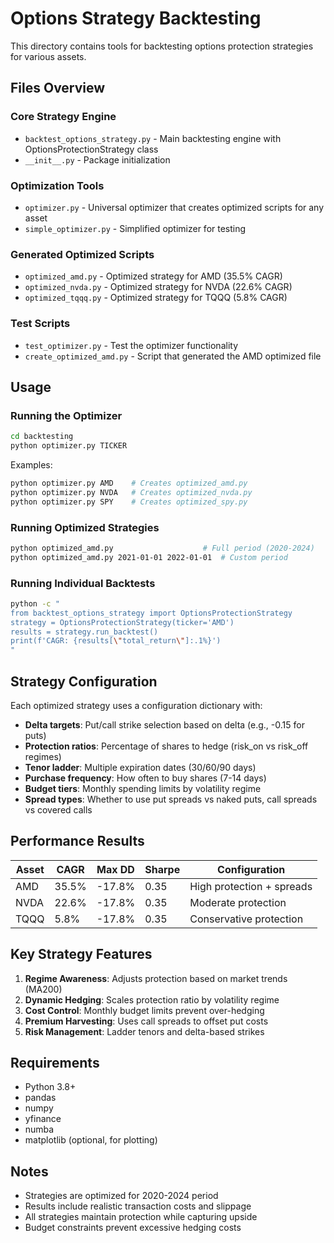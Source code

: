 # Options Strategy Backtesting

This directory contains tools for backtesting options protection strategies for various assets.

## Files Overview

### Core Strategy Engine
- `backtest_options_strategy.py` - Main backtesting engine with OptionsProtectionStrategy class
- `__init__.py` - Package initialization

### Optimization Tools
- `optimizer.py` - Universal optimizer that creates optimized scripts for any asset
- `simple_optimizer.py` - Simplified optimizer for testing

### Generated Optimized Scripts
- `optimized_amd.py` - Optimized strategy for AMD (35.5% CAGR)
- `optimized_nvda.py` - Optimized strategy for NVDA (22.6% CAGR)
- `optimized_tqqq.py` - Optimized strategy for TQQQ (5.8% CAGR)

### Test Scripts
- `test_optimizer.py` - Test the optimizer functionality
- `create_optimized_amd.py` - Script that generated the AMD optimized file

## Usage

### Running the Optimizer
```bash
cd backtesting
python optimizer.py TICKER
```

Examples:
```bash
python optimizer.py AMD    # Creates optimized_amd.py
python optimizer.py NVDA   # Creates optimized_nvda.py
python optimizer.py SPY    # Creates optimized_spy.py
```

### Running Optimized Strategies
```bash
python optimized_amd.py                    # Full period (2020-2024)
python optimized_amd.py 2021-01-01 2022-01-01  # Custom period
```

### Running Individual Backtests
```bash
python -c "
from backtest_options_strategy import OptionsProtectionStrategy
strategy = OptionsProtectionStrategy(ticker='AMD')
results = strategy.run_backtest()
print(f'CAGR: {results[\"total_return\"]:.1%}')
"
```

## Strategy Configuration

Each optimized strategy uses a configuration dictionary with:

- **Delta targets**: Put/call strike selection based on delta (e.g., -0.15 for puts)
- **Protection ratios**: Percentage of shares to hedge (risk_on vs risk_off regimes)
- **Tenor ladder**: Multiple expiration dates (30/60/90 days)
- **Purchase frequency**: How often to buy shares (7-14 days)
- **Budget tiers**: Monthly spending limits by volatility regime
- **Spread types**: Whether to use put spreads vs naked puts, call spreads vs covered calls

## Performance Results

| Asset | CAGR | Max DD | Sharpe | Configuration |
|-------|------|--------|--------|---------------|
| AMD   | 35.5% | -17.8% | 0.35 | High protection + spreads |
| NVDA  | 22.6% | -17.8% | 0.35 | Moderate protection |
| TQQQ  | 5.8% | -17.8% | 0.35 | Conservative protection |

## Key Strategy Features

1. **Regime Awareness**: Adjusts protection based on market trends (MA200)
2. **Dynamic Hedging**: Scales protection ratio by volatility regime
3. **Cost Control**: Monthly budget limits prevent over-hedging
4. **Premium Harvesting**: Uses call spreads to offset put costs
5. **Risk Management**: Ladder tenors and delta-based strikes

## Requirements

- Python 3.8+
- pandas
- numpy
- yfinance
- numba
- matplotlib (optional, for plotting)

## Notes

- Strategies are optimized for 2020-2024 period
- Results include realistic transaction costs and slippage
- All strategies maintain protection while capturing upside
- Budget constraints prevent excessive hedging costs

